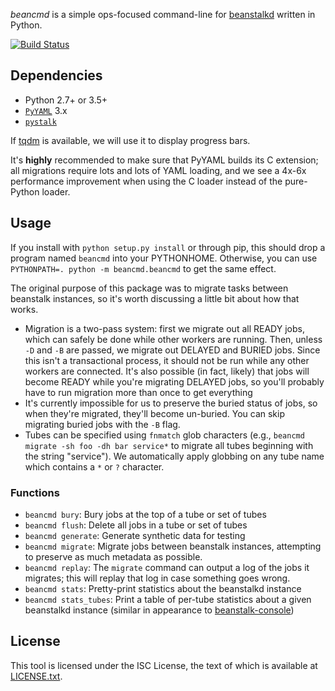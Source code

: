 *beancmd* is a simple ops-focused command-line for [beanstalkd](http://kr.github.io/beanstalkd/) written in Python.

[![Build Status](https://travis-ci.org/EasyPost/beancmd.svg?branch=master)](https://travis-ci.org/EasyPost/beancmd)

## Dependencies

 - Python 2.7+ or 3.5+
 - [`PyYAML`](http://pyyaml.org/) 3.x
 - [`pystalk`](https://github.com/easypost/pystalk)

If [tqdm](https://github.com/tqdm/tqdm) is available, we will use it to display progress bars.

It's **highly** recommended to make sure that PyYAML builds its C extension; all migrations require lots and lots of YAML loading, and we see a 4x-6x performance improvement when using the C loader instead of the pure-Python loader.

## Usage

If you install with `python setup.py install` or through pip, this should drop a program named `beancmd` into your PYTHONHOME. Otherwise, you can use `PYTHONPATH=. python -m beancmd.beancmd` to get the same effect.

The original purpose of this package was to migrate tasks between beanstalk instances, so it's worth discussing a little bit about how that works.

 - Migration is a two-pass system: first we migrate out all READY jobs, which can safely be done while other workers are running. Then, unless `-D` and `-B` are passed, we migrate out DELAYED and BURIED jobs. Since this isn't a transactional process, it should not be run while any other workers are connected. It's also possible (in fact, likely) that jobs will become READY while you're migrating DELAYED jobs, so you'll probably have to run migration more than once to get everything
 - It's currently impossible for us to preserve the buried status of jobs, so when they're migrated, they'll become un-buried. You can skip migrating buried jobs with the `-B` flag.
 - Tubes can be specified using `fnmatch` glob characters (e.g., `beancmd migrate -sh foo -dh bar service*` to migrate all tubes beginning with the string "service"). We automatically apply globbing on any tube name which contains a `*` or `?` character.

### Functions

 * `beancmd bury`: Bury jobs at the top of a tube or set of tubes
 * `beancmd flush`: Delete all jobs in a tube or set of tubes
 * `beancmd generate`: Generate synthetic data for testing
 * `beancmd migrate`: Migrate jobs between beanstalk instances, attempting to preserve as much metadata as possible. 
 * `beancmd replay`: The `migrate` command can output a log of the jobs it migrates; this will replay that log in case something goes wrong.
 * `beancmd stats`: Pretty-print statistics about the beanstalkd instance
 * `beancmd stats_tubes`: Print a table of per-tube statistics about a given beanstalkd instance (similar in appearance to [beanstalk-console](https://github.com/ptrofimov/beanstalk_console))


## License
This tool is licensed under the ISC License, the text of which is available at [LICENSE.txt](LICENSE.txt).
